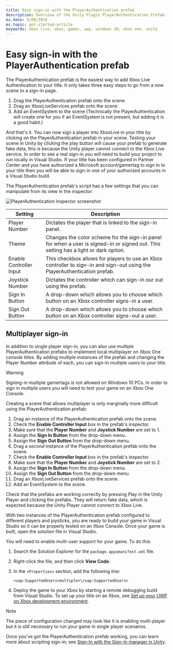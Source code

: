 ```yaml
---
title: Easy sign-in with the PlayerAuthentication prefab
description: Overview of the Unity Plugin PlayerAuthentication Prefab.
ms.date: 5/08/2018
ms.topic: get-started-article
keywords: xbox live, xbox, games, uwp, windows 10, xbox one, unity
---
```


# Easy sign-in with the PlayerAuthentication prefab

The PlayerAuthentication prefab is the easiest way to add Xbox Live Authentication to your title. It only takes three easy steps to go from a new scene to a sign-in page.

1. Drag the PlayerAuthentication prefab onto the scene
2. Drag an XboxLiveServices prefab onto the scene
3. Add an EventSystem to the scene (Technically the PlayerAuthentication will create one for you if an EventSystem is not present, but adding it is a good habit.)

And that's it.
You can now sign a player into XboxLive in your title by clicking on the PlayerAuthentication prefab in your scene.
Testing your scene in Unity by clicking the play button will cause your prefab to generate fake data, this is because the Unity player cannot connect to the Xbox Live service.
In order to see a real sign-in you will need to build your project to run locally in Visual Studio.
If your title has been configured in Partner Center and you have authorized a Microsoft account/gamertag to sign in to your title then you will be able to sign-in one of your authorized accounts in a Visual Studio build.

The PlayerAuthentication prefab's script has a few settings that you can manipulate from its view in the inspector:

![PlayerAuthentication inspector screenshot](../images/unity/playerauthentication_prefab_inspector.JPG)

| Setting | Description |
|---------|-------------|
| Player Number | Dictates the player that is linked to the sign-in panel. |
| Theme | Changes the color scheme for the sign-in panel for when a user is signed-in or signed out. This setting has a light or dark option. |
| Enable Controller Input | This checkbox allows for players to use an Xbox controller to sign-in and sign-out using the PlayerAuthentication prefab. |
| Joystick Number | Dictates the controller which can sign-in our out using the prefab. |
| Sign In Button | A drop-down which allows you to choose which button on an Xbox controller signs-in a user. |
| Sign Out Button | A drop-down which allows you to choose which button on an Xbox controller signs-out a user. |


## Multiplayer sign-in

In addition to single player sign-in, you can also use multiple PlayerAuthentication prefabs to implement local multiplayer on Xbox One console titles. By adding multiple instances of the prefab and changing the Player Number attribute of each, you can sign-in multiple users to your title.

> [!WARNING]
> Signing-in multiple gamertags is not allowed on Windows 10 PCs. In order to sign in multiple users you will need to test your game on an Xbox One Console.

Creating a scene that allows multiplayer is only marginally more difficult using the PlayerAuthentication prefab:

1. Drag an instance of the PlayerAuthentication prefab onto the scene.
2. Check the **Enable Controller Input** box in the prefab's inspector.
3. Make sure that the **Player Number** and **Joystick Number** are set to 1.
4. Assign the **Sign In Button** from the drop-down menu.
5. Assign the **Sign Out Button** from the drop-down menu.
6. Drag a *second* instance of the PlayerAuthentication prefab onto the scene.
7. Check the **Enable Controller Input** box in the prefab's inspector.
8. Make sure that the **Player Number** and **Joystick Number** are set to 2.
9. Assign the **Sign In Button** from the drop-down menu.
10. Assign the **Sign Out Button** from the drop-down menu.
11. Drag an XboxLiveServices prefab onto the scene.
12. Add an EventSystem to the scene.

Check that the prefabs are working correctly by pressing Play in the Unity Player and clicking the prefabs.
They will return fake data, which is expected because the Unity Player cannot connect to Xbox Live.

With two instances of the PlayerAuthentication prefab configured to different players and joysticks, you are ready to build your game in Visual Studio so it can be properly tested on an Xbox Console.
Once your game is built, open the solution file in Visual Studio.

You will need to enable multi-user support for your game. To do this:

1. Search the Solution Explorer for the `package.appxmanifest.xml` file.

2. Right-click the file, and then click **View Code**.

3. In the `<Properties>` section, add the following line:

    `<uap:SupportedUsers>multiple<\/uap:SupportedUsers>`

4. Deploy the game to your Xbox by starting a remote debugging build from Visual Studio. To set up your title on an Xbox, see [Set up your UWP on Xbox development environment](https://docs.microsoft.com/windows/uwp/xbox-apps/development-environment-setup).

> [!NOTE]
> The piece of configuration changed may look like it is enabling multi-player but it is still necessary to run your game in single player scenarios.

Once you've got the PlayerAuthentication prefab working, you can learn more about scripting sign-in; see [Sign-In with the Sign-In manager in Unity](sign-in-manager.md).
